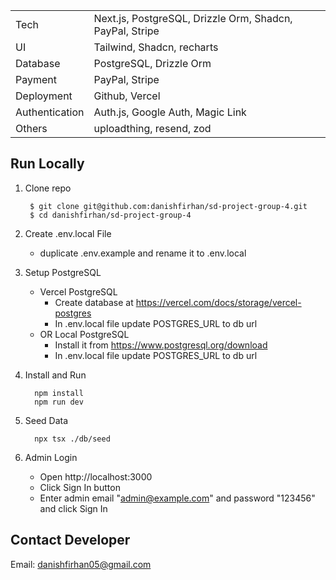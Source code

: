 
|                |                                                          |
| -------------- | -------------------------------------------------------- |
| Tech           | Next.js, PostgreSQL, Drizzle Orm, Shadcn, PayPal, Stripe |
| UI             | Tailwind, Shadcn, recharts                               |
| Database       | PostgreSQL, Drizzle Orm                                  |
| Payment        | PayPal, Stripe                                           |
| Deployment     | Github, Vercel                                           |
| Authentication | Auth.js, Google Auth, Magic Link                         |
| Others         | uploadthing, resend, zod                                 |


## Run Locally

1. Clone repo

   ```shell
    $ git clone git@github.com:danishfirhan/sd-project-group-4.git
    $ cd danishfirhan/sd-project-group-4
   ```

2. Create .env.local File

   - duplicate .env.example and rename it to .env.local

3. Setup PostgreSQL

   - Vercel PostgreSQL
     - Create database at https://vercel.com/docs/storage/vercel-postgres
     - In .env.local file update POSTGRES_URL to db url
   - OR Local PostgreSQL
     - Install it from https://www.postgresql.org/download
     - In .env.local file update POSTGRES_URL to db url

4. Install and Run

   ```shell
     npm install
     npm run dev
   ```

5. Seed Data

   ```shell
     npx tsx ./db/seed
   ```

6. Admin Login

   - Open http://localhost:3000
   - Click Sign In button
   - Enter admin email "admin@example.com" and password "123456" and click Sign In


## Contact Developer

Email: danishfirhan05@gmail.com
